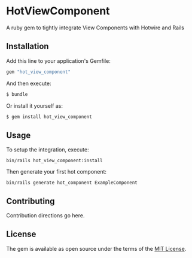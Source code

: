 # HotViewComponent

A ruby gem to tightly integrate View Components with Hotwire and Rails

## Installation

Add this line to your application's Gemfile:

```ruby
gem "hot_view_component"
```

And then execute:
```bash
$ bundle
```

Or install it yourself as:
```bash
$ gem install hot_view_component
```

## Usage

To setup the integration, execute:

```
bin/rails hot_view_component:install
```

Then generate your first hot component:

```
bin/rails generate hot_component ExampleComponent
```

## Contributing
Contribution directions go here.

## License
The gem is available as open source under the terms of the [MIT License](https://opensource.org/licenses/MIT).
